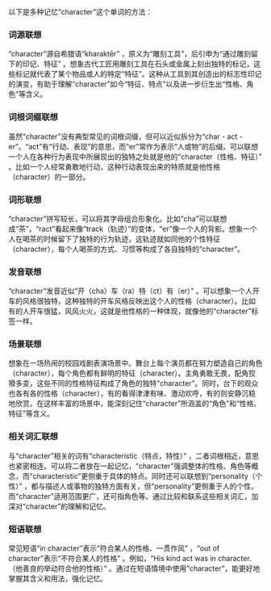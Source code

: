 以下是多种记忆“character”这个单词的方法：

### 词源联想
“character”源自希腊语“kharaktēr” ，原义为“雕刻工具”，后引申为“通过雕刻留下的印记、特征” 。想象古代工匠用雕刻工具在石头或金属上刻出独特的标记，这些标记就代表了某个物品或人的特定“特征”。这种从工具到其创造出的标志性印记的演变，有助于理解“character”如今“特征、特点”以及进一步衍生出“性格、角色”等含义。

### 词根词缀联想
虽然“character”没有典型常见的词根词缀，但可以近似拆分为“char - act - er”。“act”有“行动、表现”的意思，而“er”常作为表示“人或物”的后缀。可以联想一个人在各种行为表现中所展现出的独特之处就是他的“character（性格、特征）” 。比如一个人经常勇敢地行动，这种行动表现出来的特质就是他性格（character）的一部分。

### 词形联想
“character”拼写较长，可以将其字母组合形象化。比如“cha”可以联想成“茶”，“ract”看起来像“track（轨迹）”的变体，“er”像一个人的背影。想象一个人在喝茶的时候留下了独特的行为轨迹，这轨迹就如同他的个性特征（character），每个人喝茶的方式、习惯等构成了各自独特的“character”。

### 发音联想
“character”发音近似“开（cha）车（ra）特（ct）有（er）” 。可以想象一个人开车的风格很独特，这种独特的开车风格反映出这个人的性格（character）。比如有的人开车很猛，风风火火，这就是他性格的一种体现，就像他的“character”标签一样。

### 场景联想
想象在一场热闹的校园戏剧表演场景中。舞台上每个演员都在努力塑造自己的角色（character），每个角色都有鲜明的特征（character）。主角勇敢无畏，配角狡猾多变，这些不同的性格特征构成了角色的独特“character”。同时，台下的观众也各有各的性格（character），有的看得津津有味、激动欢呼，有的则安静沉稳地欣赏。在这样丰富的场景中，能深刻记住“character”所涵盖的“角色”和“性格、特征”等含义。

### 相关词汇联想
与“character”相关的词有“characteristic（特点，特性）” ，二者词根相近，意思也紧密相连。可以将二者放在一起记忆，“character”强调整体的性格、角色等概念，而“characteristic”更侧重于具体的特点。同时还可以联想到“personality（个性）” ，都与描述人或事物的独特方面有关，但“personality”更侧重于人的个性，而“character”适用范围更广，还可指角色等。通过比较和联系这些相关词汇，加深对“character”的理解和记忆。

### 短语联想
常见短语“in character”表示“符合某人的性格、一贯作风” ，“out of character”表示“不符合某人的性格” 。例如，“His kind act was in character.（他善良的举动符合他的性格）” 。通过在短语情境中使用“character”，能更好地掌握其含义和用法，强化记忆。 